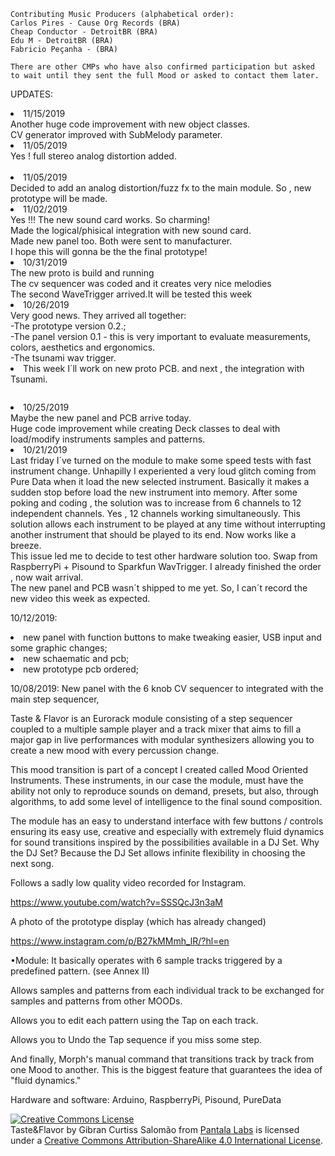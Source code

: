 ```
Contributing Music Producers (alphabetical order):
Carlos Pires - Cause Org Records (BRA)
Cheap Conductor - DetroitBR (BRA)
Edu M - DetroitBR (BRA)
Fabricio Peçanha - (BRA)

There are other CMPs who have also confirmed participation but asked 
to wait until they sent the full Mood or asked to contact them later.
```
UPDATES:
<li>11/15/2019<br>
  Another huge code improvement with new object classes.<br>
  CV generator improved with SubMelody parameter.<br>

<li>11/05/2019<br>
  Yes ! full stereo analog distortion added.<br>
  <img alt="" style="border-width:0" src="images/tasteflavor 0.993 painel.jpg" /></a><br>

<li>11/05/2019<br>
  Decided to add an analog distortion/fuzz fx to the main module. So , new prototype will be made.

<li>11/02/2019<br>
  Yes !!! The new sound card works. So charming! <br>
  Made the logical/phisical integration with new sound card.<br>
  Made new panel too. Both were sent to manufacturer. <br>
  I hope this will gonna be the the final prototype!<br>
  

<li>10/31/2019<br>
  The new proto is build and running<br>
  The cv sequencer was coded and it creates very nice melodies<br>
  The second WaveTrigger arrived.It will be tested this week<br>

<li>10/26/2019<br>
  Very good news. They arrived all together: <br>
  -The prototype version 0.2.;<br>
  -The panel version 0.1 - this is very important to evaluate measurements, colors, aesthetics and ergonomics.<br>
  -The tsunami wav trigger.<br>
  <li>This week I´ll work on new proto PCB. and next , the integration with Tsunami.<br>

<img alt="" style="border-width:0" src="P_20191027_210749_1.jpg" /></a><br>
<img alt="" style="border-width:0" src="P_20191027_210958_1.jpg" /></a><br>


<li>10/25/2019<br>
Maybe the new panel and PCB arrive today. <br>
Huge code improvement while creating Deck classes to deal with load/modify instruments samples and patterns.<br>

<li>10/21/2019<br>
Last friday I´ve turned on the module to make some speed tests with fast instrument change. Unhapilly I experiented a very loud glitch coming from Pure Data when it load the new selected instrument. Basically it makes a sudden stop before load the new instrument into memory. After some poking and coding , the solution was to increase from 6 channels to 12 independent channels. Yes , 12 channels working simultaneously. This solution allows each instrument to be played at any time without interrupting another instrument that should be played to its end. Now works like a breeze.<br>
This issue led me to decide to test other hardware solution too. Swap from RaspberryPi + Pisound to Sparkfun WavTrigger. I already finished the order , now wait arrival.<br>
The new panel and PCB wasn´t shipped to me yet. So, I can´t record the new video this week as expected.<br>

10/12/2019:<br>
<li>new panel with function buttons to make tweaking easier, USB input and some graphic changes;
<li>new schaematic and pcb;
<li>new prototype pcb ordered;
<img alt="" style="border-width:0" src="painel%200.980.jpg" /></a>

10/08/2019:
New panel with the 6 knob CV sequencer to integrated with the main step sequencer,
<img alt="" style="border-width:0" src="painel%200.95.jpg" /></a>


Taste & Flavor is an Eurorack module consisting of a step sequencer coupled to a multiple sample player and a track mixer that aims to fill a major gap in live performances with modular synthesizers allowing you to create a new mood with every percussion change. 

This mood transition is part of a concept I created called Mood Oriented Instruments. These instruments, in our case the module, must have the ability not only to reproduce sounds on demand, presets, but also, through algorithms, to add some level of intelligence to the final sound composition.

The module has an easy to understand interface with few buttons / controls ensuring its easy use, creative and especially with extremely fluid dynamics for sound transitions inspired by the possibilities available in a DJ Set. Why the DJ Set? Because the DJ Set allows infinite flexibility in choosing the next song.

Follows a sadly low quality video recorded for Instagram.

https://www.youtube.com/watch?v=SSSQcJ3n3aM

A photo of the prototype display (which has already changed)

https://www.instagram.com/p/B27kMMmh_lR/?hl=en

•Module:
It basically operates with 6 sample tracks triggered by a predefined pattern. (see Annex II)

Allows samples and patterns from each individual track to be exchanged for samples and patterns from other MOODs.

Allows you to edit each pattern using the Tap on each track.

Allows you to Undo the Tap sequence if you miss some step.

And finally, Morph's manual command that transitions track by track from one Mood to another. This is the biggest feature that guarantees the idea of "fluid dynamics."

Hardware and software: Arduino, RaspberryPi, Pisound, PureData


<a rel="license" href="http://creativecommons.org/licenses/by-sa/4.0/">
<img alt="Creative Commons License" style="border-width:0" src="https://i.creativecommons.org/l/by-sa/4.0/88x31.png" /></a>
<br /><span xmlns:dct="http://purl.org/dc/terms/" property="dct:title">Taste&Flavor</span> by Gibran Curtiss Salomão from 
<a xmlns:cc="http://creativecommons.org/ns#" href="https://facebook.com/pantalalabs/" property="cc:attributionName" 
rel="cc:attributionURL">Pantala Labs</a> is licensed under a <a rel="license" href="http://creativecommons.org/licenses/by-sa/4.0/">
Creative Commons Attribution-ShareAlike 4.0 International License</a>.
